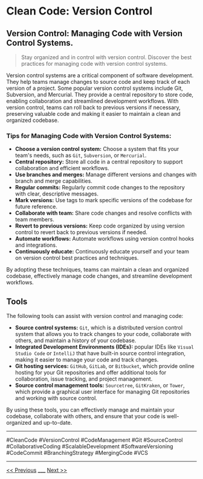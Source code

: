 # Clean Code: Version Control



## Version Control: Managing Code with Version Control Systems.

> Stay organized and in control with version control. Discover the best practices for managing code with version control systems.

Version control systems are a critical component of software development. They help teams manage changes to source code and keep track of each version of a project. Some popular version control systems include Git, Subversion, and Mercurial. They provide a central repository to store code, enabling collaboration and streamlined development workflows. With version control, teams can roll back to previous versions if necessary, preserving valuable code and making it easier to maintain a clean and organized codebase.

### Tips for Managing Code with Version Control Systems:

- **Choose a version control system:** Choose a system that fits your team's needs, such as `Git`, `Subversion`, or `Mercurial`.
- **Central repository:** Store all code in a central repository to support collaboration and efficient workflows.
- **Use branches and merges:** Manage different versions and changes with branch and merge capabilities.
- **Regular commits:** Regularly commit code changes to the repository with clear, descriptive messages.
- **Mark versions:** Use tags to mark specific versions of the codebase for future reference.
- **Collaborate with team:** Share code changes and resolve conflicts with team members.
- **Revert to previous versions:** Keep code organized by using version control to revert back to previous versions if needed.
- **Automate workflows:** Automate workflows using version control hooks and integrations.
- **Continuously educate:** Continuously educate yourself and your team on version control best practices and techniques.

By adopting these techniques, teams can maintain a clean and organized codebase, effectively manage code changes, and streamline development workflows.

## Tools

The following tools can assist with version control and managing code:

- **Source control systems:** `Git`, which is a distributed version control system that allows you to track changes to your code, collaborate with others, and maintain a history of your codebase.
- **Integrated Development Environments (IDEs):** popular IDEs like  `Visual Studio Code` or `IntelliJ` that have built-in source control integration, making it easier to manage your code and track changes.
- **Git hosting services:** `GitHub`, `GitLab`, or `Bitbucket`, which provide online hosting for your Git repositories and offer additional tools for collaboration, issue tracking, and project management.
- **Source control management tools:** `Sourcetree`, `GitKraken`, or `Tower`, which provide a graphical user interface for managing Git repositories and working with source control.

By using these tools, you can effectively manage and maintain your codebase, collaborate with others, and ensure that your code is well-organized and up-to-date.

---

#CleanCode #VersionControl #CodeManagement #Git #SourceControl #CollaborativeCoding #ScalableDevelopment #SoftwareVersioning #CodeCommit #BranchingStrategy #MergingCode #VCS

---

[<< Previous](../day-18-code-quality-tools/README.md) **\_\_\_**
[Next >>](../day-20-code-efficiency/README.md)
